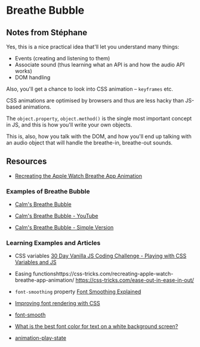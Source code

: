 # Breathe Bubble

## Notes from Stéphane

Yes, this is a nice practical idea that'll let you understand many things:

* Events (creating and listening to them)
* Associate sound (thus learning what an API is and how the audio API works)
* DOM handling

Also, you'll get a chance to look into CSS animation – `keyframes` etc.

CSS animations are optimised by browsers and thus are less hacky than JS-based animations.

The `object.property`, `object.method()` is the single most important concept in JS, and this is how you'll write your own objects.

This is, also, how you talk with the DOM, and how you'll end up talking with an audio object that will handle the breathe-in, breathe-out sounds.

## Resources

- [Recreating the Apple Watch Breathe App Animation](https://css-tricks.com/recreating-apple-watch-breathe-app-animation/)

### Examples of Breathe Bubble

- [Calm's Breathe Bubble](https://twitter.com/calm/status/1090371889220997120)

- [Calm's Breathe Bubble - YouTube](https://www.youtube.com/watch?v=5DqTuWve9t8)

- [Calm's Breathe Bubble - Simple Version](https://www.calm.com/breathe)

### Learning Examples and Articles

- CSS variables
[30 Day Vanilla JS Coding Challenge - Playing with CSS Variables and JS](https://javascript30.com/)

- Easing functionshttps://css-tricks.com/recreating-apple-watch-breathe-app-animation/
<https://css-tricks.com/ease-out-in-ease-in-out/>

- `font-smoothing` property
[Font Smoothing Explained](https://szafranek.net/blog/2009/02/22/font-smoothing-explained/)

- [Improving font rendering with CSS](https://medium.com/@MateMarschalko/improving-font-rendering-with-css-3383fc358cbc)

- [font-smooth](https://developer.mozilla.org/en-US/docs/Web/CSS/font-smooth)

- [What is the best font color for text on a white background screen?](https://www.quora.com/What-is-the-best-font-color-for-text-on-a-white-background-screen-Are-there-any-studies-to-back-this-up-in-terms-of-optimal-readability)

- [animation-play-state](https://tympanus.net/codrops/css_reference/animation-play-state/)
